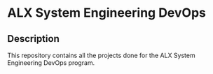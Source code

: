 # ALX System Engineering DevOps

## Description

This repository contains all the projects done for the ALX System Engineering DevOps program.
